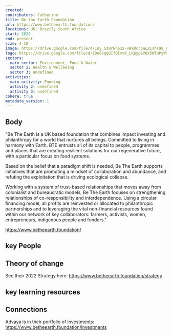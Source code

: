 ```yaml
---
created:
contributors: Catherine
title: Be the Earth Foundation
url: https://www.betheearth.foundation/
locations: UK; Brazil; South Africa
start: 2020
end: present
size: 4-10
image: https://drive.google.com/file/d/1ny_SzRrNh532-vWkRcr5aLZLshs98_6r/view?usp=drive_link
logo: https://drive.google.com/file/d/1Do8zqqGIf0Imv6_LKpypiVQX5WToPyWS/view?usp=drive_link
sectors:
  main sector: Environment, Food & Water
  sector 2: Health & Wellbeing
  sector 3: undefined
activities: 
  main activity: Funding
  activity 2: undefined
  activity 3: undefined
cohere: true
metadata_version: 1
---
```



## Body

"Be The Earth is a UK based foundation that combines impact investing and philanthropy for a world that nurtures all beings. Committed to living in harmony with Earth, BTE entrusts all of its capital to people, programmes and places that are creating resilient solutions for our regenerative future, with a particular focus on food systems. 

Based on the belief that a paradigm shift is needed, Be The Earth supports initiatives that are promoting a mindset of collaboration and abundance, and refuting the exploitation that is driving ecological collapse.

Working with a system of trust-based relationships that moves away from colonialist and bureaucratic models, Be The Earth focuses on strengthening relationships of co-responsibility and interdependence. Using a circular financing model, all profits are reinvested or allocated to philanthropic partnerships and to leveraging the vital non-financial resources found within our network of key collaborators: farmers, activists, women, entrepreneurs, indigenous people and funders."

https://www.betheearth.foundation/ 

## key People



## Theory of change

See their 2022 Strategy here: https://www.betheearth.foundation/strategy 

## key learning resources



## Connections

Advaya is in their portfolio of investments: https://www.betheearth.foundation/investments 



